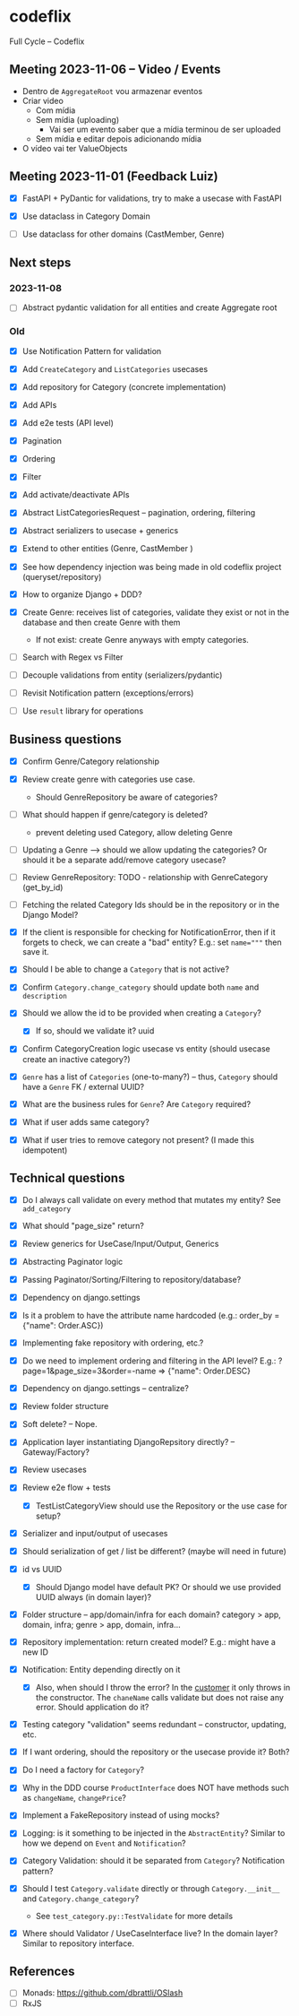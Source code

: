 # codeflix
Full Cycle – Codeflix


## Meeting 2023-11-06 – Video / Events

- Dentro de `AggregateRoot` vou armazenar eventos
- Criar video
  - Com mídia
  - Sem mídia (uploading)
    - Vai ser um evento saber que a mídia terminou de ser uploaded
  - Sem mídia e editar depois adicionando mídia
- O vídeo vai ter ValueObjects


## Meeting 2023-11-01 (Feedback Luiz)

- [x] FastAPI  + PyDantic for validations, try to make a  usecase with FastAPI
- [x] Use dataclass in Category Domain
- [ ] Use dataclass for other domains (CastMember, Genre)


## Next steps

### 2023-11-08
- [ ] Abstract pydantic validation for all entities and create Aggregate root

### Old
- [x] Use Notification Pattern for validation
- [x] Add `CreateCategory` and `ListCategories` usecases
- [x] Add repository for Category (concrete implementation)
- [x] Add APIs
- [x] Add e2e tests (API level)
- [x] Pagination
- [x] Ordering
- [x] Filter
- [x] Add activate/deactivate APIs
- [x] Abstract ListCategoriesRequest – pagination, ordering, filtering
- [x] Abstract serializers to usecase + generics
- [x] Extend to other entities (Genre, CastMember )
- [x] See how dependency injection was being made in old codeflix project (queryset/repository)
- [x] How to organize Django + DDD?
- [x] Create Genre: receives list of categories, validate they exist or not in the database and then create Genre with them
  - If not exist: create Genre anyways with empty categories.

- [ ] Search with Regex vs Filter
- [ ] Decouple validations from entity (serializers/pydantic)
- [ ] Revisit Notification pattern (exceptions/errors)
- [ ] Use `result` library for operations


## Business questions
- [x] Confirm Genre/Category relationship
- [x] Review create genre with categories use case.
  - Should GenreRepository be aware of categories?
- [ ] What should happen if genre/category is deleted?
  - prevent deleting used Category, allow deleting Genre
- [ ] Updating a Genre –> should we allow updating the categories? Or should it be a separate add/remove category usecase?
- [ ] Review GenreRepository: TODO - relationship with GenreCategory (get_by_id)
- [ ] Fetching the related Category Ids should be in the repository or in the Django Model?
- [x] If the client is responsible for checking for NotificationError, then if it forgets to check, we can create a "bad" entity? E.g.: set `name="""` then save it.
- [x] Should I be able to change a `Category` that is not active?
- [x] Confirm `Category.change_category` should update both `name` and `description`
- [x] Should we allow the id to be provided when creating a `Category`?
  - [x] If so, should we validate it? uuid
- [x] Confirm CategoryCreation logic usecase vs entity (should usecase create an inactive category?)
- [x] `Genre` has a list of `Categories` (one-to-many?) – thus, `Category` should have a `Genre` FK / external UUID?
- [x] What are the business rules for `Genre`? Are `Category` required?
- [x] What if user adds same category?
- [x] What if user tries to remove category not present? (I made this idempotent)


## Technical questions
- [x] Do I always call validate on every method that mutates my entity? See `add_category`
- [x] What should "page_size" return?
- [x] Review generics for UseCase/Input/Output, Generics
- [x] Abstracting Paginator logic
- [x] Passing Paginator/Sorting/Filtering to repository/database?
- [x] Dependency on django.settings
- [x] Is it a problem to have the attribute name hardcoded (e.g.: order_by = {"name": Order.ASC})
- [x] Implementing fake repository with ordering, etc.?
- [x] Do we need to implement ordering and filtering in the API level? E.g.: ?page=1&page_size=3&order=-name => {"name": Order.DESC}
- [x] Dependency on django.settings – centralize?
- [x] Review folder structure
- [x] Soft delete? – Nope.
- [x] Application layer instantiating DjangoRepsitory directly? – Gateway/Factory?
- [x] Review usecases
- [x] Review e2e flow + tests
  - [x] TestListCategoryView should use the Repository or the use case for setup?
- [x] Serializer and input/output of usecases
- [x] Should serialization of get / list be different? (maybe will need in future)
- [x] id vs UUID
  - [x] Should Django model have default PK? Or should we use provided UUID always (in domain layer)?
- [x] Folder structure – app/domain/infra for each domain? category > app, domain, infra; genre > app, domain, infra...
- [x] Repository implementation: return created model? E.g.: might have a new ID
- [x] Notification: Entity depending directly on it
  - [x] Also, when should I throw the error? In the [customer](https://github.com/devfullcycle/fc-clean-architecture/blob/main/src/domain/customer/entity/customer.ts) it only throws in the constructor. The `chaneName` calls validate but does not raise any error. Should application do it?
- [x] Testing category "validation" seems redundant – constructor, updating, etc.
- [x] If I want ordering, should the repository or the usecase provide it? Both?
- [x] Do I need a factory for `Category`?
- [x] Why in the DDD course `ProductInterface` does NOT have methods such as `changeName`, `changePrice`?
- [x] Implement a FakeRepository instead of using mocks?
- [x] Logging: is it something to be injected in the `AbstractEntity`? Similar to how we depend on `Event` and `Notification`?
- [x] Category Validation: should it be separated from `Category`? Notification pattern?
- [x] Should I test `Category.validate` directly or through `Category.__init__` and `Category.change_category`?
  - See `test_category.py::TestValidate` for more details
- [x] Where should Validator / UseCaseInterface live? In the domain layer? Similar to repository interface.





## References
- [ ] Monads: https://github.com/dbrattli/OSlash
- [ ] RxJS
